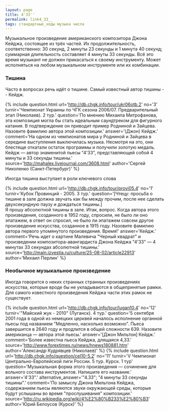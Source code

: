 ```yaml
---
layout: page
title: 4'33''
permalink: link4_33__
tags: стандартные_ходы музыка числа
---
```

Музыкальное произведение американского композитора Джона Кейджа, состоящее из трёх частей. Их продолжительность, соответственно: 30 секунд, 2 минуты 23 секунды и 1 минута 40 секунд; суммарная длительность составляет 4 минуты 33 секунды. Всё это время музыкант не должен прикасаться к своему инструменту. Может исполняться на любом музыкальном инструменте или их комбинации.

### Тишина 

Часто в вопросах речь идёт о тишине. Самый известный автор тишины -- Кейдж.

{% include question.html
url='http://db.chgk.info/tour/ukr06otb.2'
no='3'
turnir='Чемпионат Украины по ЧГК сезона 2006/07. Предварительный этап (Николаев). 2 тур.'
question='По мнению Михаила Митрофанова, эта композиция могла бы стать идеальным саундтреком для фигурного катания. В подтверждение он приводит пример Родниной и Зайцева. Назовите фамилию автора этой композиции.'
answer='(Джон) Кейдж.'
comment='На одном из чемпионатов мира у Родниной и Зайцева в середине выступления выключилась музыка. Несмотря на это, они блестяще откатали остаток программы и получили золотую медаль. Кейдж — автор знаменитой пьесы "4\'33", представляющей собой 4 минуты и 33 секунды тишины.'
source='http://mahalex.livejournal.com/3608.html'
author='Сергей Николенко (Санкт-Петербург)'
 %}

Иногда тишина выступает в роли ключевого слова

{% include question.html
url='http://db.chgk.info/tour/provi05.4'
no='1'
turnir='Кубок Провинций - 2005. 3 тур.'
question='[Чтецу: просьба о тишине в зале должна звучать как бы между прочим, после нее сделать двухсекундную паузу и дождаться тишины.]
<br>  Я прошу абсолютной тишины в зале. Итак, вопрос. Когда автора этого произведения, созданного в 1952 году, спросили, не было ли оно эпатажем, в ответ он спросил, не было ли эпатажем совсем другое произведение искусства, созданное в 1915 году. Назовите фамилию автора первого упомянутого произведения. Время!'
answer='Кейдж.'
comment='Речь идет о картине Малевича "Черный квадрат" и произведении композитора-авангардиста Джона Кейджа "4\'33" — 4 минутах 33 секундах абсолютной тишины.'
source='http://main.izvestia.ru/culture/25-08-02/article22913'
author='Михаил Перлин'
 %}

### Необычное музыкальное произведение 

Иногда говорится о неких странных странных произведениях искусства, которые вроде бы не укладываются в общепринятые рамки. Для самого известного произведения Кейджа части этих рамок не существует.

{% include question.html
url='http://db.chgk.info/tour/lugan10.4'
no='12'
turnir='"Майский жук - 2010" (Луганск). 4 тур.'
question='5 сентября 2001 года в одной из немецких церквей началось исполнение органной пьесы под названием "Медленно, насколько возможно". Пьеса завершится в 2640 году и продлится в общей сложности 639. Назовите американца — автора этой пьесы.'
answer='[Джон Мильтон] Кейдж.'
comment='Более известна пьеса Кейджа, длящаяся 4,33.'
source='http://www.forextimes.ru/news/hnews180881.htm'
author='Александр Кудрявцев (Николаев)'
 %}
{% include question.html
url='http://db.chgk.info/question/cel10-5.2'
no='11'
turnir='V Чемпионат Центрально-Европейской лиги России. 5 тур. Курск.  1 тур'
question='Музыкальная форма этого произведения — сочинение для вольного состава инструментов. Напишите его название.'
answer='4\'33".'
alternative_answer='"4.33"; "4 минуты 33 секунды тишины".'
comment='По замыслу Джона Мильтона Кейджа, содержанием пьесы являются звуки окружающей среды, которые будут услышаны во время "прослушивания" композиции.'
source='http://ru.wikipedia.org/wiki/4%E2%80%B233%E2%80%B3'
author='Юрий Белоусов (Курск)'
 %}
  